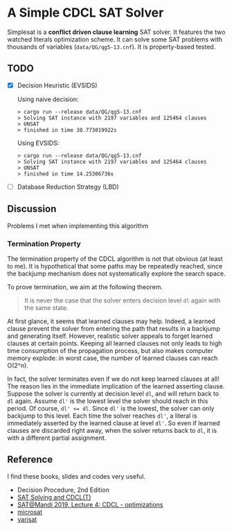 # A Simple CDCL SAT Solver
Simplesat is a __conflict driven clause learning__ SAT solver. It features the two watched literals optimization scheme. It can solve some SAT problems with thousands of variables (`data/QG/qg5-13.cnf`). It is property-based tested.

## TODO
- [x] Decision Heuristic (EVSIDS)

    Using naive decision:
    ```shell
    > cargo run --release data/QG/qg5-13.cnf
    > Solving SAT instance with 2197 variables and 125464 clauses
    > UNSAT
    > finished in time 30.773019922s
    ```
    Using EVSIDS:
    ```shell
    > cargo run --release data/QG/qg5-13.cnf
    > Solving SAT instance with 2197 variables and 125464 clauses
    > UNSAT
    > finished in time 14.25306736s
    ```
    
- [ ] Database Reduction Strategy (LBD)

## Discussion
Problems I met when implementing this algorithm

### Termination Property
The termination property of the CDCL algorithm is not that obvious (at least to me). It is hypothetical that some paths may be repeatedly reached, since the backjump mechanism does not systematically explore the search space.

To prove termination, we aim at the following theorem.

> It is never the case that the solver enters decision level `dl` again with the same state.

At first glance, it seems that learned clauses may help. Indeed, a learned clause prevent the solver from entering the path that results in a backjump and generating itself. However, realistic solver appeals to forget learned clauses at certain points. Keeping all learned clauses not only leads to high time consumption of the propagation process, but also makes computer memory explode: in worst case, the number of learned clauses can reach O(2^n).

In fact, the solver terminates even if we do not keep learned clauses at all! The reason lies in the immediate implication of the learned asserting clause. Suppose the solver is currently at decision level `dl`, and will return back to `dl` again. Assume `dl'` is the lowest level the solver should reach in this period. Of course, `dl' <= dl`. Since `dl'` is the lowest, the solver can only backjump to this level. Each time the solver reaches `dl'`, a literal is immediately asserted by the learned clause at level `dl'`. So even if learned clauses are discarded right away, when the solver returns back to `dl`, it is with a different partial assignment.


## Reference
I find these books, slides and codes very useful.
* Decision Procedure, 2nd Edition
* [SAT Solving and CDCL(T)](https://sat-smt-ws.gitlab.io/2019/assets/slides/matesatsmt.pdf)
* [SAT@Mandi 2019, Lecture 4: CDCL - optimizations](https://www.cse.iitb.ac.in/~akg/courses/2019-sat-mandi/lec-04-cdcl-opt.pdf)
* [microsat](https://github.com/marijnheule/microsat)
* [varisat](https://github.com/jix/varisat)
